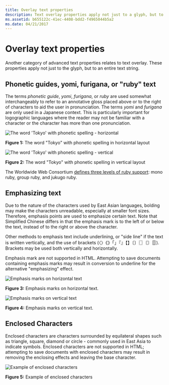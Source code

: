 ```yaml
---
title: Overlay text properties
description: Text overlay properties apply not just to a glyph, but to an entire text string.
ms.assetid: b655122c-41ec-4408-bdd2-f4965044b5a2
ms.date: 04/21/2017
---
```

# Overlay text properties

Another category of advanced text properties relates to text overlay.
These properties apply not just to the glyph, but to an entire text string.

## Phonetic guides, yomi, furigana, or "ruby" text

The terms _phonetic guide_, _yomi_, _furigana_, or _ruby_ are used somewhat interchangeably to refer to an annotative gloss placed above or to the right of characters to aid the user in pronunciation.
The terms *yomi* and *furigana* are only used in a Japanese context.
This is particularly important for logographic languages where the reader may not be familiar with a character or the character has more than one pronunciation.

![The word 'Tokyo' with phonetic spelling - horizontal](images/Tokyo-Horizontal.png "The word 'Tokyo' with phonetic spelling - horizontal")

**Figure 1:** The word "Tokyo" with phonetic spelling in horizontal layout

![The word 'Tokyo' with phonetic spelling - vertical](images/Tokyo-Vertical.png "The word 'Tokyo' with phonetic spelling - vertical")

**Figure 2:** The word "Tokyo" with phonetic spelling in vertical layout

The Worldwide Web Consortium [defines three levels of ruby support](https://www.w3.org/TR/jlreq/): mono ruby, group ruby, and jukugo ruby.

## Emphasizing text

Due to the nature of the characters used by East Asian languages, bolding may make the characters unreadable, especially at smaller font sizes.
Therefore, emphasis points are used to emphasize certain text.
Note that Simplified Chinese differs in that the emphasis mark is to the left of or below the text, instead of to the right or above the character.

Other methods to emphasis text include underlining, or "side line" if the text is written vertically, and the use of brackets (〈〉《》「」『』【】〔〕〖〗〘〙〚〛).
Brackets may be used both vertically and horizontally.

Emphasis mark are not supported in HTML.
Attempting to save documents containing emphasis marks may result in conversion to underline for the alternative "emphasizing" effect.

![Emphasis marks on horizontal text](./images/Emphasis_Marks_Horizontal.png "Emphasis marks on horizontal text")

**Figure 3:** Emphasis marks on horizontal text.

![Emphasis marks on vertical text](./images/Emphasis_Marks_Vertical.png "Emphasis marks on vertical text")

**Figure 4:** Emphasis marks on vertical text.

## Enclosed Characters

Enclosed characters are characters surrounded by equilateral shapes such as triangle, square, diamond or circle - commonly used in East Asia to indicate symbols.
Enclosed characters are not supported in HTML; attempting to save documents with enclosed characters may result in removing the enclosing effects and leaving the base character.

![Example of enclosed characters](./images/EnclosedCharacters.jpg "Example of enclosed characters")

**Figure 5:** Example of enclosed characters
